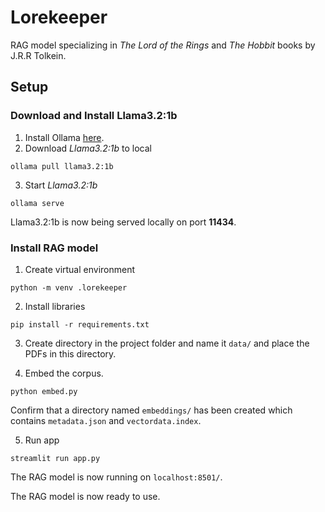 # Lorekeeper

RAG model specializing in *The Lord of the Rings* and *The Hobbit* books by J.R.R Tolkein. 

## Setup

### Download and Install Llama3.2:1b

1. Install Ollama [here](https://ollama.com/).
2. Download *Llama3.2:1b* to local

```
ollama pull llama3.2:1b
```

3. Start *Llama3.2:1b*

```
ollama serve
```

Llama3.2:1b is now being served locally on port **11434**. 

### Install RAG model

1. Create virtual environment

```
python -m venv .lorekeeper
```

2. Install libraries

```
pip install -r requirements.txt
```

3. Create directory in the project folder and name it `data/` and place the PDFs in this directory. 

4. Embed the corpus.

```
python embed.py
```

Confirm that a directory named `embeddings/` has been created which contains `metadata.json` and `vectordata.index`. 

5. Run app

```
streamlit run app.py
```

The RAG model is now running on `localhost:8501/`. 


The RAG model is now ready to use. 